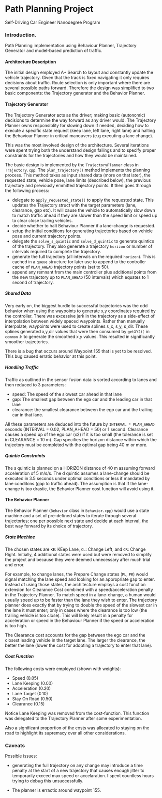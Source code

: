 # Path Planning Project

Self-Driving Car Engineer Nanodegree Program
   
### Introduction.

Path Planning implementation using Behaviour Planner, Trajectory Generator and model-based prediction of traffic.

#### Architecture Description

The initial design employed A* Search to layout and constantly update the vehicle trajectory. Given that the track is fixed navigating it only requires decisions about traffic. Route selection is only important where there are several possible paths forward. Therefore the design was simplified to two basic components: the Trajectory generator and the Behavior Planner. 

#### Trajectory Generator

The Trajectory Generator acts as the driver; making basic (autonomic) decisions to determine the way forward as any driver would. The Trajectory Planner owns responsiblity for slowing down if needed, deciding how to execute a specific state request (keep lane, left lane, right lane) and halting the Behaviour Planner in critical manouvers (e.g executing a lane change).

This was the most involved design of the architecture. Several iterations were spent trying both the understand design failings and to specify proper constraints for the trajectories and how they would be maintained.

The basic design is implemented by the `TrajectoryPlanner` class in `Trajectory.cpp`. The `plan_trajectory()` method implements the planning process. This method takes as input shared data (more on that later), the requested state, vehicle pose, lane limits (described below), the previous trajectory and previously emmitted trajectory points. It then goes through the following process:

- delegate to `apply_requested_state()` to apply the requested state. This updates the Trajectory struct with the target parameters (lane, clearance, gap etc). It will cause the vehicle to automatically slow down to match traffic ahead if they are slower than the speed limit or speed up to clear close trailing vehicles.
- decide whether to halt Behaviour Planner if a lane-change is requested.
- setup the initial conditions for generating trajectories based on vehicle pose and current trajectory points.
- delegate the `solve_s_quintic` and `solve_d_quintic` to generate quintics of the trajectory. They also generate a trajectory `horizon` or number of intervals required to complete the trajectory.
- generate the full trajectory (all intervals on the required `horizon`). This is cached in a `queue` structure for later use to append to the controller cache of `PLAN_AHEAD` trajectory points (set to 50).
- append any remnant from the main controller plus additional points from the new trajectory up to `PLAN_AHEAD` (50 intervals) which equates to 1 second of trajectory.

##### Shared Data

Very early on, the biggest hurdle to successful trajectories was the odd behavior when using the waypoints to generate x,y coordinates required by the controller. There was excessive jerk in the trajectory as a side-effect of interpolation between widely spaced waypoints. Rather than manually interpolate, waypoints were used to create splines s_x, s_y, s_dir. These splines generated x,y,dir values that were then consumed by `getXY2()` in `common.h` to generate the smoothed x,y values. This resulted in significantly smoother trajectories. 

There is a bug that occurs around Waypoint 155 that is yet to be resolved. This bug caused erratic behavior at this point.

##### Handling Traffic

Traffic as outlined in the sensor fusion data is sorted according to lanes and then reduced to 3 parameters:

- speed: The speed of the slowest car ahead in that lane
- gap: The smallest gap between the ego car and the leading car in that lane
- clearance: the smallest clearance between the ego car and the trailing car in that lane.

All these parameters are deduced into the future by `INTERVAL * PLAN_AHEAD` seconds (INTERVAL = 0.02, PLAN_AHEAD = 50) or 1 second. Clearance causes a speed up of the ego car (x2) if it is too small (the tolerance is set in CLEARANCE = 10 m). Gap specifies the horizon distance within which the trajectory must be completed with the optimal gap being 40 m or more.

##### Quintic Constraints

The s quintic is planned on a HORIZON distance of 40 m assuming forward acceleration of 5 m/s/s. The d quintic assumes a lane-change should be executed in 3.5 seconds under optimal conditions or less if mandated by lane conditons (gap to traffic ahead). The assumption is that if the lane-change is too drastic, the Behavior Planner cost function will avoid using it. 

#### The Behavior Planner

The Behavior Planner (`Behavior` class in `Behavior.cpp`) would use a state machine and a set of pre-defined states to iterate through several trajectories; one per possible next state and decide at each interval, the best way forward by its choice of trajectory. 

##### State Machine
The chosen states are `KE`: KEep Lane, `CL`: Change Left, and `CR`: Change Right. Initially, 4 additional states were used but were removed to simplify the project and because they were deemed unnecessary after much trial and error.

For example, to change lanes, the Prepare Change states (`PL`, `PR`) would signal matching the lane speed and looking for an appropriate gap to enter. Instead of using those states, the architecture employs a cost function extension for Clearance Cost combined with a speed/acceleration penalty in the Trajectory Planner. To match speed in a lane-change, a human would usually speed up to be faster than the lane they wish to enter. The trajectory planner does exactly that by trying to double the speed of the slowest car in the lane it must enter; only in cases where the clearance is too low (the trailing vehicle is too close). This will likely result in a penalty for acceleration or speed in the Behaviour Planner if the speed or acceleration is too high. 

The Clearance cost accounts for the gap between the ego car and the closest leading vehicle in the target lane. The larger the clearance, the better the lane (lower the cost for adopting a trajectory to enter that lane).

##### Cost Function

The following costs were employed (shown with weights):

- Speed 			(0.05)
- Lane Keeping 		(0.00)
- Acceleration		(0.20)
- Lane Target		(0.10)
- Stay On Road		(0.50)
- Clearance			(0.15)

Notice Lane Keeping was removed from the cost-function. This function was delegated to the Trajectory Planner after some experimentation.

Also a significant proportion of the costs was allocated to staying on the road to highlight its supremacy over all other considerations.

### Caveats

Possible issues:

- generating the full trajectory on any change may introduce a time penalty at the start of a new trajectory that causes enough jitter to temporarily exceed max speed or accelaration. I spent countless hours trying to debug this unsuccessfully.

- The planner is erractic around waypoint 155.  


